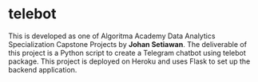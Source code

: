 # telebot

This is developed as one of Algoritma Academy Data Analytics Specialization Capstone Projects by **Johan Setiawan**. 
The deliverable of this project is a Python script to create a Telegram chatbot using telebot package. 
This project is deployed on Heroku and uses Flask to set up the backend application.
